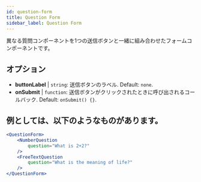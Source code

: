 ```yaml
---
id: question-form 
title: Question Form
sidebar_label: Question Form
---
```


異なる質問コンポーネントを1つの送信ボタンと一緒に組み合わせたフォームコンポーネントです。

## オプション

* __buttonLabel__ | `string`: 送信ボタンのラベル. Default: `none`.
* __onSubmit__ | `function`: 送信ボタンがクリックされたときに呼び出されるコールバック. Default: `onSubmit() {}`.


## 例としては、以下のようなものがあります。

```jsx live
<QuestionForm>
    <NumberQuestion
        question="What is 2+2?"
    />
    <FreeTextQuestion
        question="What is the meaning of life?"
    />    
</QuestionForm>
```
